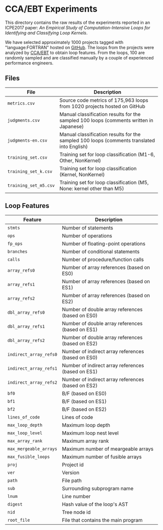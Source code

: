# CCA/EBT Experiments

This directory contains the raw results of the experiments reported in
an ICPE2017 paper:
*An Empirical Study of Computation-Intensive Loops for Identifying and Classifying Loop Kernels*.

We have selected approximately 1000 projects tagged with "language:FORTRAN"
hosted on [GitHub](https://github.com).
The loops from the projects were analyzed by [CCA/EBT](https://github.com/ebt-hpc/cca)
to obtain loop features.
From the loops, 100 are randomly sampled and are classified manually by a couple of
experienced performance engineers.

## Files

| File                | Description |
|---------------------|-------------|
|`metrics.csv`        | Source code metrics of 175,963 loops from 1020 projects hosted on GitHub |
|`judgments.csv`      | Manual classification results for the sampled 100 loops (comments written in Japanese) |
|`judgments-en.csv`   | Manual classification results for the sampled 100 loops (comments translated into English)|
|`training_set.csv`   | Training set for loop classification (M1-6, Other, NonKernel) |
|`training_set_k.csv` | Training set for loop classification (Kernel, NonKernel) |
|`training_set_m5.csv`| Training set for loop classification (M5, None: kernel other than M5) |

## Loop Features

| Feature | Description |
|-----------|-------------|
|`stmts`| Number of statements |
|`ops`| Number of operations |
|`fp_ops`| Number of floating-point operations |
|`branches`| Number of conditional statements |
|`calls`| Number of procedure/function calls |
|`array_refs0`| Number of array references (based on ES0) |
|`array_refs1`| Number of array references (based on ES1) |
|`array_refs2`| Number of array references (based on ES2) |
|`dbl_array_refs0`| Number of double array references (based on ES0) |
|`dbl_array_refs1`| Number of double array references (based on ES1) |
|`dbl_array_refs2`| Number of double array references (based on ES2) |
|`indirect_array_refs0`| Number of indirect array references (based on ES0) |
|`indirect_array_refs1`| Number of indirect array references (based on ES1) |
|`indirect_array_refs2`| Number of indirect array references (based on ES2) |
|`bf0`| B/F (based on ES0) |
|`bf1`| B/F (based on ES1) |
|`bf2`| B/F (based on ES2) |
|`lines_of_code`| Lines of code |
|`max_loop_depth`| Maximum loop depth |
|`max_loop_level`| Maximum loop nest level |
|`max_array_rank`| Maximum array rank |
|`max_mergeable_arrays`| Maximum number of meargeable arrays |
|`max_fusible_loops`| Maximum number of fusible arrays |
|`proj`| Project id |
|`ver`| Version |
|`path`| File path |
|`sub`| Surrounding subprogram name |
|`lnum`| Line number |
|`digest`| Hash value of the loop's AST|
|`nid`| Tree node id |
|`root_file`| File that contains the main program |

